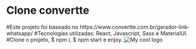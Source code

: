 <h1>Clone convertte</h1>
#Este projeto foi baseado no https://www.convertte.com.br/gerador-link-whatsapp/
#Tecnologias utilizadas: React, Javascript, Sass e MaterialUI.
#Clone o projeto, $ npm i, $ npm start e enjoy.

<img src='https://user-images.githubusercontent.com/76663560/167679254-b5405aed-576e-4e89-9fb2-d2dcfbb1b14c.png' alt="My cool logo"/>
